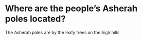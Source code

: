 # Where are the people’s Asherah poles located?

The Asherah poles are by the leafy trees on the high hills.
